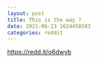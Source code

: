 ```yaml
--- 
layout: post 
title: This is the way ? 
date: 2021-06-23 1624458583 
categories: reddit 
--- 
```

https://redd.it/o6dwyb